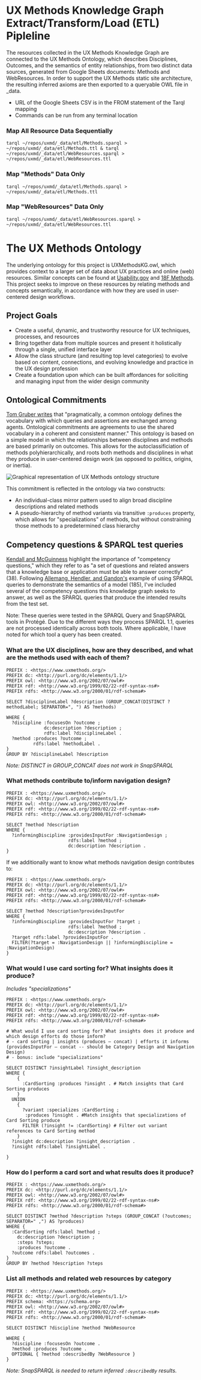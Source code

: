 # UX Methods Knowledge Graph Extract/Transform/Load (ETL) Pipleline

The resources collected in the UX Methods Knowledge Graph are connected to the UX Methods Ontology, which describes Disciplines, Outcomes, and the semantics of entity relationships, from two distinct data sources, generated from Google Sheets documents: Methods and WebResources. In order to support the UX Methods static site architecture, the resulting inferred axioms are then exported to a queryable OWL file in \_data.

- URL of the Google Sheets CSV is in the FROM statement of the Tarql mapping
- Commands can be run from any terminal location

### Map All Resource Data Sequentially
```
tarql ~/repos/uxmd/_data/etl/Methods.sparql > ~/repos/uxmd/_data/etl/Methods.ttl & tarql ~/repos/uxmd/_data/etl/WebResources.sparql > ~/repos/uxmd/_data/etl/WebResources.ttl
```

### Map "Methods" Data Only
```
tarql ~/repos/uxmd/_data/etl/Methods.sparql > ~/repos/uxmd/_data/etl/Methods.ttl
```

### Map "WebResources" Data Only
```
tarql ~/repos/uxmd/_data/etl/WebResources.sparql > ~/repos/uxmd/_data/etl/WebResources.ttl
```

# The UX Methods Ontology
The underlying ontology for this project is UXMethodsKG.owl, which provides context to a larger set of data about UX practices and online (web) resources. Similar concepts can be found at [Usability.gov](https://www.usability.gov/) and [18F Methods](https://methods.18f.gov/). This project seeks to improve on these resources by relating methods and concepts semantically, in accordance with how they are used in user-centered design workflows.

## Project Goals
- Create a useful, dynamic, and trustworthy resource for UX techniques, processes, and resources
- Bring together data from multiple sources and present it holistically through a single, unified interface layer
- Allow the class structure (and resulting top level categories) to evolve based on content, connections, and evolving knowledge and practice in the UX design profession
- Create a foundation upon which can be built affordances for soliciting and managing input from the wider design community

## Ontological Commitments
[Tom Gruber writes](http://www-ksl.stanford.edu/kst/what-is-an-ontology.html) that "pragmatically, a common ontology defines the vocabulary with which queries and assertions are exchanged among agents. Ontological commitments are agreements to use the shared vocabulary in a coherent and consistent manner." This ontology is based on a simple model in which the relationships between disciplines and methods are based primarily on outcomes. This allows for the autoclassificiation of methods polyhierarchically, and  roots both methods and disciplines in what they produce in user-centered design work (as opposed to politics, origins, or inertia).

![Graphical representation of UX Methods ontology structure](https://user-images.githubusercontent.com/3710835/99914748-582cd280-2cb4-11eb-8cf7-3d4709e98c0a.png)

This commitment is reflected in the ontology via two constructs:
- An individual-class mirror pattern used to align broad discipline descriptions and related methods
- A pseudo-hierarchy of method variants via transitive `:produces` property, which allows for "specializations" of methods, but without constraining those methods to a predetermined class hierarchy

## Competency questions & SPARQL test queries
[Kendall and McGuinness](https://www.amazon.com/Ontology-Engineering-Elisa-F-Kendall-ebook/dp/B07T189GZZ) highlight the importance of "competency questions," which they refer to as "a set of questions and related answers that a knowledge base or application must be able to answer correctly" (38). Following [Allemang, Hendler, and Gandon's](https://www.amazon.com/Semantic-Web-Working-Ontologist-Effective/dp/1450376142) example of using SPARQL queries to demonstrate the semantics of a model (185), I've included several of the competency questions this knowledge graph seeks to answer, as well as the SPARQL queries that produce the intended results from the test set.

Note: These queries were tested in the SPARQL Query and SnapSPARQL tools in Protégé. Due to the different ways they process SPARQL 1.1, queries are not processed identically across both tools. Where applicable, I have noted for which tool a query has been created.

### What are the UX disciplines, how are they described, and what are the methods used with each of them?
```
PREFIX : <https://www.uxmethods.org/>
PREFIX dc: <http://purl.org/dc/elements/1.1/>
PREFIX owl: <http://www.w3.org/2002/07/owl#>
PREFIX rdf: <http://www.w3.org/1999/02/22-rdf-syntax-ns#>
PREFIX rdfs: <http://www.w3.org/2000/01/rdf-schema#>

SELECT ?disciplineLabel ?description (GROUP_CONCAT(DISTINCT ?methodLabel; SEPARATOR=", ") AS ?methods)

WHERE {
  ?discipline :focusesOn ?outcome ;
              dc:description ?description ;
              rdfs:label ?disciplineLabel .
  ?method :produces ?outcome ;
          rdfs:label ?methodLabel .  
}
GROUP BY ?disciplineLabel ?description
```
_Note: DISTINCT in GROUP_CONCAT does not work in SnapSPARQL_

### What methods contribute to/inform navigation design?
```
PREFIX : <https://www.uxmethods.org/>
PREFIX dc: <http://purl.org/dc/elements/1.1/>
PREFIX owl: <http://www.w3.org/2002/07/owl#>
PREFIX rdf: <http://www.w3.org/1999/02/22-rdf-syntax-ns#>
PREFIX rdfs: <http://www.w3.org/2000/01/rdf-schema#>

SELECT ?method ?description
WHERE {
  ?informingDiscipline :providesInputFor :NavigationDesign ;
                       rdfs:label ?method ;
                       dc:description ?description .
}
```
If we additionally want to know what methods navigation design contributes to:
```
PREFIX : <https://www.uxmethods.org/>
PREFIX dc: <http://purl.org/dc/elements/1.1/>
PREFIX owl: <http://www.w3.org/2002/07/owl#>
PREFIX rdf: <http://www.w3.org/1999/02/22-rdf-syntax-ns#>
PREFIX rdfs: <http://www.w3.org/2000/01/rdf-schema#>

SELECT ?method ?description?providesInputFor
WHERE {
  ?informingDiscipline :providesInputFor ?target ;
                       rdfs:label ?method ;
                       dc:description ?description .
  ?target rdfs:label ?providesInputFor .
  FILTER(?target = :NavigationDesign || ?informingDiscipline = :NavigationDesign)
}
```

### What would I use card sorting for? What insights does it produce?
_Includes "specializations"_
```
PREFIX : <https://www.uxmethods.org/>
PREFIX dc: <http://purl.org/dc/elements/1.1/>
PREFIX owl: <http://www.w3.org/2002/07/owl#>
PREFIX rdf: <http://www.w3.org/1999/02/22-rdf-syntax-ns#>
PREFIX rdfs: <http://www.w3.org/2000/01/rdf-schema#>

# What would I use card sorting for? What insights does it produce and which design efforts do those inform?
# - card sorting | insights (produces — concat) | efforts it informs (providesInputFor — concat -- should be Category Design and Navigation Design)
# - bonus: include "specializations"

SELECT DISTINCT ?insightLabel ?insight_description
WHERE {
    {
      :CardSorting :produces ?insight . # Match insights that Card Sorting produces
    }
  UNION
    {
      ?variant :specializes :CardSorting ;
       :produces ?insight . #Match insights that specializations of Card Sorting produce
      FILTER (?insight != :CardSorting) # Filter out variant references to Card Sorting method
    }
  ?insight dc:description ?insight_description .
  ?insight rdfs:label ?insightLabel .

}
```

### How do I perform a card sort and what results does it produce?
```
PREFIX : <https://www.uxmethods.org/>
PREFIX dc: <http://purl.org/dc/elements/1.1/>
PREFIX owl: <http://www.w3.org/2002/07/owl#>
PREFIX rdf: <http://www.w3.org/1999/02/22-rdf-syntax-ns#>
PREFIX rdfs: <http://www.w3.org/2000/01/rdf-schema#>

SELECT DISTINCT ?method ?description ?steps (GROUP_CONCAT (?outcomes; SEPARATOR=" ,") AS ?produces)
WHERE {
  :CardSorting rdfs:label ?method ;
    dc:description ?description ;
    :steps ?steps;
    :produces ?outcome .
  ?outcome rdfs:label ?outcomes .
}
GROUP BY ?method ?description ?steps
```

### List all methods and related web resources by category
```
PREFIX : <https://www.uxmethods.org/>
PREFIX dc: <http://purl.org/dc/elements/1.1/>
PREFIX schema: <https://schema.org>
PREFIX owl: <http://www.w3.org/2002/07/owl#>
PREFIX rdf: <http://www.w3.org/1999/02/22-rdf-syntax-ns#>
PREFIX rdfs: <http://www.w3.org/2000/01/rdf-schema#>

SELECT DISTINCT ?discipline ?method ?WebResource

WHERE {
  ?discipline :focusesOn ?outcome .
  ?method :produces ?outcome .  
  OPTIONAL { ?method :describedBy ?WebResource }
}
```
_Note: SnapSPARQL is needed to return inferred `:describedBy` results._
